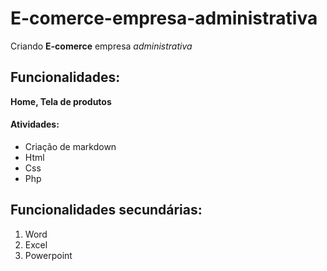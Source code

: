 # E-comerce-empresa-administrativa

Criando **E-comerce** empresa *administrativa*

## Funcionalidades:

**Home, Tela de produtos**

#### Atividades:

* Criação de markdown
* Html
* Css
* Php

## Funcionalidades secundárias:

1. Word
2. Excel
3. Powerpoint



